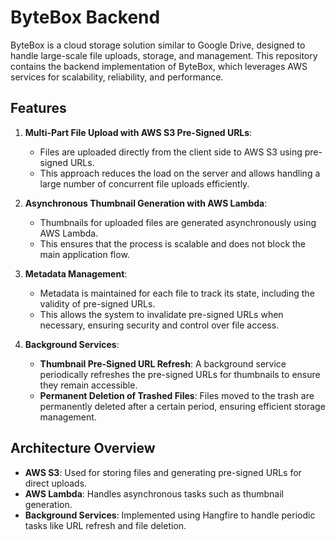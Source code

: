 # ByteBox Backend

ByteBox is a cloud storage solution similar to Google Drive, designed to handle large-scale file uploads, storage, and management. This repository contains the backend implementation of ByteBox, which leverages AWS services for scalability, reliability, and performance.

## Features

1. **Multi-Part File Upload with AWS S3 Pre-Signed URLs**:
   - Files are uploaded directly from the client side to AWS S3 using pre-signed URLs.
   - This approach reduces the load on the server and allows handling a large number of concurrent file uploads efficiently.

2. **Asynchronous Thumbnail Generation with AWS Lambda**:
   - Thumbnails for uploaded files are generated asynchronously using AWS Lambda.
   - This ensures that the process is scalable and does not block the main application flow.

3. **Metadata Management**:
   - Metadata is maintained for each file to track its state, including the validity of pre-signed URLs.
   - This allows the system to invalidate pre-signed URLs when necessary, ensuring security and control over file access.

4. **Background Services**:
   - **Thumbnail Pre-Signed URL Refresh**: A background service periodically refreshes the pre-signed URLs for thumbnails to ensure they remain accessible.
   - **Permanent Deletion of Trashed Files**: Files moved to the trash are permanently deleted after a certain period, ensuring efficient storage management.

## Architecture Overview

- **AWS S3**: Used for storing files and generating pre-signed URLs for direct uploads.
- **AWS Lambda**: Handles asynchronous tasks such as thumbnail generation.
- **Background Services**: Implemented using Hangfire to handle periodic tasks like URL refresh and file deletion.
